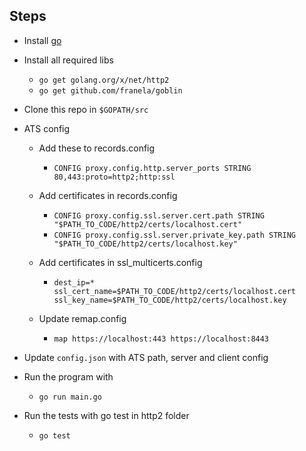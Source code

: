Steps
-----
- Install [go](https://golang.org/doc/install)
- Install all required libs
    - `go get golang.org/x/net/http2`
    - `go get github.com/franela/goblin`

- Clone this repo in `$GOPATH/src`

- ATS config 
    * Add these to records.config
      - `CONFIG proxy.config.http.server_ports STRING 80,443:proto=http2;http:ssl`

    * Add certificates in records.config
      - `CONFIG proxy.config.ssl.server.cert.path STRING "$PATH_TO_CODE/http2/certs/localhost.cert"`
      - `CONFIG proxy.config.ssl.server.private_key.path STRING "$PATH_TO_CODE/http2/certs/localhost.key"`

    * Add certificates in ssl_multicerts.config 
      - `dest_ip=* ssl_cert_name=$PATH_TO_CODE/http2/certs/localhost.cert ssl_key_name=$PATH_TO_CODE/http2/certs/localhost.key`

    * Update remap.config
      - `map https://localhost:443 https://localhost:8443`

* Update `config.json` with ATS path, server and client config

* Run the program with 
  - `go run main.go`
* Run the tests with go test in http2 folder
  - `go test`